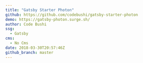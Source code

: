 ```yaml
---
title: "Gatsby Starter Photon"
github: https://github.com/codebushi/gatsby-starter-photon
demo: https://gatsby-photon.surge.sh/
author: Code Bushi
ssg:
  - Gatsby
cms:
  - No Cms
date: 2018-03-30T20:57:46Z
github_branch: master
---
```

